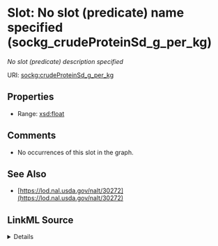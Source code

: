 

# Slot: No slot (predicate) name specified (sockg_crudeProteinSd_g_per_kg)


_No slot (predicate) description specified_







URI: [sockg:crudeProteinSd_g_per_kg](https://idir.uta.edu/sockg-ontology/docs/crudeProteinSd_g_per_kg)



<!-- no inheritance hierarchy -->








## Properties

* Range: [xsd:float](http://www.w3.org/2001/XMLSchema#float)





## Comments

* No occurrences of this slot in the graph.

## See Also

* [https://lod.nal.usda.gov/nalt/30272](https://lod.nal.usda.gov/nalt/30272)



## LinkML Source

<details>

```yaml
name: sockg_crudeProteinSd_g_per_kg
description: No slot (predicate) description specified
title: No slot (predicate) name specified
comments:
- No occurrences of this slot in the graph.
from_schema: soc-kg
see_also:
- https://lod.nal.usda.gov/nalt/30272
rank: 1000
slot_uri: sockg:crudeProteinSd_g_per_kg
alias: sockg_crudeProteinSd_g_per_kg
union_of:
- '{''domain'': ''sockg_HarvestFraction''}'
- '{''domain'': ''sockg_BioMassCarbohydrate''}'
range: float

```
</details>